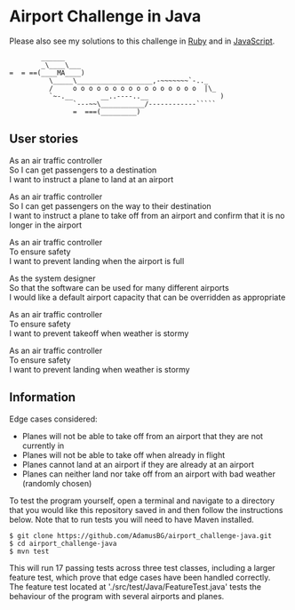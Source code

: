 # Airport Challenge in Java

Please also see my solutions to this challenge in [Ruby](https://github.com/AdamusBG/airport_challenge) and in [JavaScript](https://github.com/AdamusBG/airport_challenge-js).

```
        ______
        _\____\___
=  = ==(____MA____)
          \_____\___________________,-~~~~~~~`-.._
          /     o o o o o o o o o o o o o o o o  |\_
          `~-.__       __..----..__                  )
                `---~~\___________/------------`````
                =  ===(_________)

```

## User stories

As an air traffic controller  
So I can get passengers to a destination  
I want to instruct a plane to land at an airport  
  
As an air traffic controller  
So I can get passengers on the way to their destination  
I want to instruct a plane to take off from an airport and confirm that it is no longer in the airport  
  
As an air traffic controller  
To ensure safety  
I want to prevent landing when the airport is full  
  
As the system designer  
So that the software can be used for many different airports  
I would like a default airport capacity that can be overridden as appropriate  
  
As an air traffic controller  
To ensure safety  
I want to prevent takeoff when weather is stormy  

As an air traffic controller  
To ensure safety  
I want to prevent landing when weather is stormy  

## Information

Edge cases considered:  
* Planes will not be able to take off from an airport that they are not currently in  
* Planes will not be able to take off when already in flight  
* Planes cannot land at an airport if they are already at an airport  
* Planes can neither land nor take off from an airport with bad weather (randomly chosen)

To test the program yourself, open a terminal and navigate to a directory that you would like this repository saved in and then follow the instructions below. Note that to run tests you will need to have Maven installed.  

```
$ git clone https://github.com/AdamusBG/airport_challenge-java.git
$ cd airport_challenge-java
$ mvn test
```

This will run 17 passing tests across three test classes, including a larger feature test, which prove that edge cases have been handled correctly.  
The feature test located at './src/test/Java/FeatureTest.java' tests the behaviour of the program with several airports and planes.  

